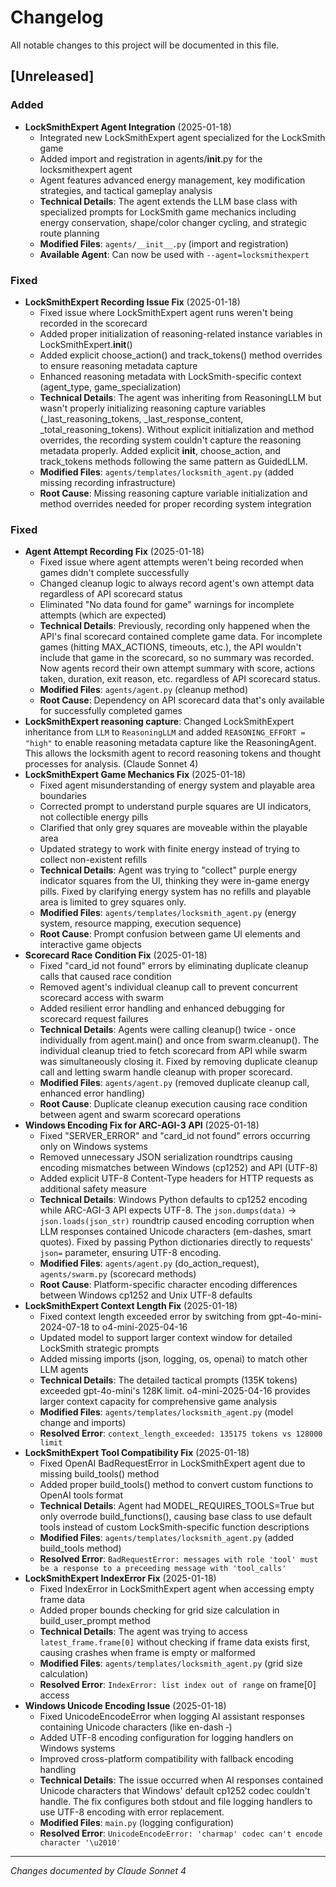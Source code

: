 # Changelog

All notable changes to this project will be documented in this file.

## [Unreleased]

### Added
- **LockSmithExpert Agent Integration** (2025-01-18)
  - Integrated new LockSmithExpert agent specialized for the LockSmith game
  - Added import and registration in agents/__init__.py for the locksmithexpert agent
  - Agent features advanced energy management, key modification strategies, and tactical gameplay analysis
  - **Technical Details**: The agent extends the LLM base class with specialized prompts for LockSmith game mechanics including energy conservation, shape/color changer cycling, and strategic route planning
  - **Modified Files**: `agents/__init__.py` (import and registration)
  - **Available Agent**: Can now be used with `--agent=locksmithexpert`

### Fixed
- **LockSmithExpert Recording Issue Fix** (2025-01-18)
  - Fixed issue where LockSmithExpert agent runs weren't being recorded in the scorecard
  - Added proper initialization of reasoning-related instance variables in LockSmithExpert.__init__()
  - Added explicit choose_action() and track_tokens() method overrides to ensure reasoning metadata capture
  - Enhanced reasoning metadata with LockSmith-specific context (agent_type, game_specialization)
  - **Technical Details**: The agent was inheriting from ReasoningLLM but wasn't properly initializing reasoning capture variables (_last_reasoning_tokens, _last_response_content, _total_reasoning_tokens). Without explicit initialization and method overrides, the recording system couldn't capture the reasoning metadata properly. Added explicit __init__, choose_action, and track_tokens methods following the same pattern as GuidedLLM.
  - **Modified Files**: `agents/templates/locksmith_agent.py` (added missing recording infrastructure)
  - **Root Cause**: Missing reasoning capture variable initialization and method overrides needed for proper recording system integration

### Fixed
- **Agent Attempt Recording Fix** (2025-01-18)
  - Fixed issue where agent attempts weren't being recorded when games didn't complete successfully
  - Changed cleanup logic to always record agent's own attempt data regardless of API scorecard status
  - Eliminated "No data found for game" warnings for incomplete attempts (which are expected)
  - **Technical Details**: Previously, recording only happened when the API's final scorecard contained complete game data. For incomplete games (hitting MAX_ACTIONS, timeouts, etc.), the API wouldn't include that game in the scorecard, so no summary was recorded. Now agents record their own attempt summary with score, actions taken, duration, exit reason, etc. regardless of API scorecard status.
  - **Modified Files**: `agents/agent.py` (cleanup method)
  - **Root Cause**: Dependency on API scorecard data that's only available for successfully completed games
- **LockSmithExpert reasoning capture**: Changed LockSmithExpert inheritance from `LLM` to `ReasoningLLM` and added `REASONING_EFFORT = "high"` to enable reasoning metadata capture like the ReasoningAgent. This allows the locksmith agent to record reasoning tokens and thought processes for analysis. (Claude Sonnet 4)
- **LockSmithExpert Game Mechanics Fix** (2025-01-18)
  - Fixed agent misunderstanding of energy system and playable area boundaries
  - Corrected prompt to understand purple squares are UI indicators, not collectible energy pills
  - Clarified that only grey squares are moveable within the playable area
  - Updated strategy to work with finite energy instead of trying to collect non-existent refills
  - **Technical Details**: Agent was trying to "collect" purple energy indicator squares from the UI, thinking they were in-game energy pills. Fixed by clarifying energy system has no refills and playable area is limited to grey squares only.
  - **Modified Files**: `agents/templates/locksmith_agent.py` (energy system, resource mapping, execution sequence)
  - **Root Cause**: Prompt confusion between game UI elements and interactive game objects
- **Scorecard Race Condition Fix** (2025-01-18)
  - Fixed "card_id not found" errors by eliminating duplicate cleanup calls that caused race condition
  - Removed agent's individual cleanup call to prevent concurrent scorecard access with swarm
  - Added resilient error handling and enhanced debugging for scorecard request failures
  - **Technical Details**: Agents were calling cleanup() twice - once individually from agent.main() and once from swarm.cleanup(). The individual cleanup tried to fetch scorecard from API while swarm was simultaneously closing it. Fixed by removing duplicate cleanup call and letting swarm handle cleanup with proper scorecard.
  - **Modified Files**: `agents/agent.py` (removed duplicate cleanup call, enhanced error handling)
  - **Root Cause**: Duplicate cleanup execution causing race condition between agent and swarm scorecard operations
- **Windows Encoding Fix for ARC-AGI-3 API** (2025-01-18)
  - Fixed "SERVER_ERROR" and "card_id not found" errors occurring only on Windows systems
  - Removed unnecessary JSON serialization roundtrips causing encoding mismatches between Windows (cp1252) and API (UTF-8)
  - Added explicit UTF-8 Content-Type headers for HTTP requests as additional safety measure
  - **Technical Details**: Windows Python defaults to cp1252 encoding while ARC-AGI-3 API expects UTF-8. The `json.dumps(data)` → `json.loads(json_str)` roundtrip caused encoding corruption when LLM responses contained Unicode characters (em-dashes, smart quotes). Fixed by passing Python dictionaries directly to requests' `json=` parameter, ensuring UTF-8 encoding.
  - **Modified Files**: `agents/agent.py` (do_action_request), `agents/swarm.py` (scorecard methods)
  - **Root Cause**: Platform-specific character encoding differences between Windows cp1252 and Unix UTF-8 defaults
- **LockSmithExpert Context Length Fix** (2025-01-18)
  - Fixed context length exceeded error by switching from gpt-4o-mini-2024-07-18 to o4-mini-2025-04-16
  - Updated model to support larger context window for detailed LockSmith strategic prompts
  - Added missing imports (json, logging, os, openai) to match other LLM agents
  - **Technical Details**: The detailed tactical prompts (135K tokens) exceeded gpt-4o-mini's 128K limit. o4-mini-2025-04-16 provides larger context capacity for comprehensive game analysis
  - **Modified Files**: `agents/templates/locksmith_agent.py` (model change and imports)
  - **Resolved Error**: `context_length_exceeded: 135175 tokens vs 128000 limit`
- **LockSmithExpert Tool Compatibility Fix** (2025-01-18)
  - Fixed OpenAI BadRequestError in LockSmithExpert agent due to missing build_tools() method
  - Added proper build_tools() method to convert custom functions to OpenAI tools format
  - **Technical Details**: Agent had MODEL_REQUIRES_TOOLS=True but only overrode build_functions(), causing base class to use default tools instead of custom LockSmith-specific function descriptions
  - **Modified Files**: `agents/templates/locksmith_agent.py` (added build_tools method)
  - **Resolved Error**: `BadRequestError: messages with role 'tool' must be a response to a preceeding message with 'tool_calls'`
- **LockSmithExpert IndexError Fix** (2025-01-18)
  - Fixed IndexError in LockSmithExpert agent when accessing empty frame data
  - Added proper bounds checking for grid size calculation in build_user_prompt method
  - **Technical Details**: The agent was trying to access `latest_frame.frame[0]` without checking if frame data exists first, causing crashes when frame is empty or malformed
  - **Modified Files**: `agents/templates/locksmith_agent.py` (grid size calculation)
  - **Resolved Error**: `IndexError: list index out of range` on frame[0] access
- **Windows Unicode Encoding Issue** (2025-01-18)
  - Fixed UnicodeEncodeError when logging AI assistant responses containing Unicode characters (like en-dash ‐)
  - Added UTF-8 encoding configuration for logging handlers on Windows systems
  - Improved cross-platform compatibility with fallback encoding handling
  - **Technical Details**: The issue occurred when AI responses contained Unicode characters that Windows' default cp1252 codec couldn't handle. The fix configures both stdout and file logging handlers to use UTF-8 encoding with error replacement.
  - **Modified Files**: `main.py` (logging configuration)
  - **Resolved Error**: `UnicodeEncodeError: 'charmap' codec can't encode character '\u2010'`

---
*Changes documented by Claude Sonnet 4* 
